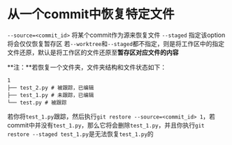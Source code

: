 # 从一个commit中恢复特定文件
`--source=<commit_id>` 将某个commit作为源来恢复文件
`--staged` 指定该option将会仅仅恢复暂存区
若`--worktree`和`--staged`都不指定，则是将工作区中的指定文件还原，默认是将工作区的文件还原至**暂存区对应文件的内容**

**注：**若恢复一个文件夹，文件夹结构和文件状态如下：
```
1
├── test_2.py # 被跟踪，已编辑
├── test_1.py # 未跟踪，已编辑
└── test.py # 被跟踪
```
若你将`test_1.py`跟踪，然后执行`git restore --source=<commit_id> 1`，若commit中并没有`test_1.py`，那么它将会删除`test_1.py`，并且你执行`git restore --staged test_1.py`是无法恢复`test_1.py`的
